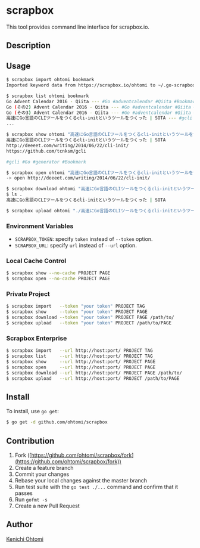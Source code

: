 # scrapbox

This tool provides command line interface for scrapbox.io.

## Description

## Usage

```bash
$ scrapbox import ohtomi bookmark
Imported keyword data from https://scrapbox.io/ohtomi to ~/.go-scrapbox/scrapbox.io/ohtomi/bookmark/db/

$ scrapbox list ohtomi bookmark
Go Advent Calendar 2016 - Qiita --- #Go #adventcalendar #Qiita #Bookmark
Go (その2) Advent Calendar 2016 - Qiita --- #Go #adventcalendar #Qiita #Bookmark
Go (その3) Advent Calendar 2016 - Qiita --- #Go #adventcalendar #Qiita #Bookmark
高速にGo言語のCLIツールをつくるcli-initというツールをつくった | SOTA --- #gcli #Go #generator #Bookmark
...

$ scrapbox show ohtomi "高速にGo言語のCLIツールをつくるcli-initというツールをつくった | SOTA"
高速にGo言語のCLIツールをつくるcli-initというツールをつくった | SOTA
http://deeeet.com/writing/2014/06/22/cli-init/
https://github.com/tcnksm/gcli

#gcli #Go #generator #Bookmark

$ scrapbox open ohtomi "高速にGo言語のCLIツールをつくるcli-initというツールをつくった | SOTA"
-> open http://deeeet.com/writing/2014/06/22/cli-init/

$ scrapbox download ohtomi "高速にGo言語のCLIツールをつくるcli-initというツールをつくった | SOTA" ./
$ ls .
高速にGo言語のCLIツールをつくるcli-initというツールをつくった | SOTA

$ scrapbox upload ohtomi "./高速にGo言語のCLIツールをつくるcli-initというツールをつくった | SOTA"
```

### Environment Variables

- `SCRAPBOX_TOKEN`: specify `token` instead of `--token` option.
- `SCRAPBOX_URL`: specify `url` instead of `--url` option.

### Local Cache Control

```bash
$ scrapbox show --no-cache PROJECT PAGE
$ scrapbox open --no-cache PROJECT PAGE
```

### Private Project

```bash
$ scrapbox import   --token "your token" PROJECT TAG
$ scrapbox show     --token "your token" PROJECT PAGE
$ scrapbox download --token "your token" PROJECT PAGE /path/to/
$ scrapbox upload   --token "your token" PROJECT /path/to/PAGE
```

### Scrapbox Enterprise

```bash
$ scrapbox import   --url http://host:port/ PROJECT TAG
$ scrapbox list     --url http://host:port/ PROJECT TAG
$ scrapbox show     --url http://host:port/ PROJECT PAGE
$ scrapbox open     --url http://host:port/ PROJECT PAGE
$ scrapbox download --url http://host:port/ PROJECT PAGE /path/to/
$ scrapbox upload   --url http://host:port/ PROJECT /path/to/PAGE
```

## Install

To install, use `go get`:

```bash
$ go get -d github.com/ohtomi/scrapbox
```

## Contribution

1. Fork ([https://github.com/ohtomi/scrapbox/fork](https://github.com/ohtomi/scrapbox/fork))
1. Create a feature branch
1. Commit your changes
1. Rebase your local changes against the master branch
1. Run test suite with the `go test ./...` command and confirm that it passes
1. Run `gofmt -s`
1. Create a new Pull Request

## Author

[Kenichi Ohtomi](https://github.com/ohtomi)
